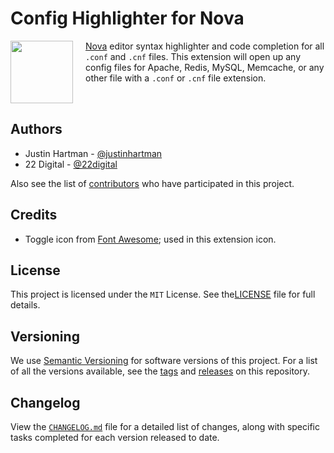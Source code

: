 # Config Highlighter for Nova

<img style="float:left;width:100px;height:auto;padding:0 20px 0 0;"
src="https://bit.ly/3er6C4J">[Nova][nova] editor syntax highlighter and code
completion for all `.conf` and `.cnf` files. This extension will open up any
config files for Apache, Redis, MySQL, Memcache, or any other file with a
`.conf` or `.cnf` file extension.

<div style="clear:both;"></div>

## Authors

- Justin Hartman - [@justinhartman][author-1]
- 22 Digital - [@22digital][author-2]

Also see the list of [contributors][contribs] who have participated in this
project.

## Credits

- Toggle icon from [Font Awesome][fa]; used in this extension icon.

## License

This project is licensed under the `MIT` License. See the[LICENSE][license]
file for full details.

## Versioning

We use [Semantic Versioning][semver] for software versions of this project.
For a list of all the versions available, see the [tags][tags] and
[releases][releases] on this repository.

## Changelog

View the [`CHANGELOG.md`][changelog] file for a detailed list of changes,
along with specific tasks completed for each version released to date.

[nova]: https://panic.com/nova/
[license]: LICENSE
[issues]:  https://github.com/justinhartman/nova-conf/issues
[semver]: http://semver.org
[tags]:  https://github.com/justinhartman/nova-conf/tags
[releases]:  https://github.com/justinhartman/nova-conf/tags
[contribs]:  https://github.com/justinhartman/nova-conf/graphs/master
[author-1]: https://github.com/justinhartman
[author-2]: https://22digital.co.za
[changelog]: CHANGELOG.md
[fa]: https://fontawesome.com/

